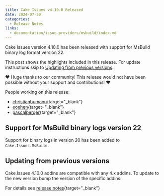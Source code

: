 ```yaml
---
title: Cake Issues v4.10.0 Released
date: 2024-07-30
categories:
  - Release Notes
links:
  - documentation/issue-providers/msbuild/index.md
---
```


Cake Issues version 4.10.0 has been released with support for MsBuild binary log format version 22.

<!-- more -->

This post shows the highlights included in this release.
For update instructions skip to [Updating from previous versions](#updating-from-previous-versions).

❤ Huge thanks to our community! This release would not have been possible without your support and contributions! ❤

People working on this release:

* [christianbumann](https://github.com/christianbumann){target="_blank"}
* [eoehen](https://github.com/eoehen){target="_blank"}
* [pascalberger](https://github.com/pascalberger){target="_blank"}

## Support for MsBuild binary logs version 22

Support for binary logs in version 20 has been added to `Cake.Issues.MsBuild`.

## Updating from previous versions

Cake.Issues 4.10.0 addins are compatible with any 4.x addins.
To update to the new version bump the version of the specific addins.

For details see [release notes](https://github.com/cake-contrib/Cake.Issues/releases/tag/4.10.0){target="_blank"}
